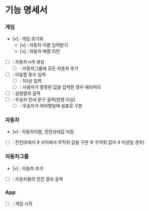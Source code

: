 # 기능 명세서

### 게임

- [v] : 게임 초기화
  - [v] : 자동차 이름 입력받기
  - [v] : 자동차 배열 리턴
- [ ] : 자동차 n개 생성
  - [ ] : 자동차그룹에 모든 자동차 추가
- [ ] : 이동할 횟수 입력
  - [ ] : 1이상 입력
  - [ ] : 사용자가 잘못된 값을 입력한 경우 에러처리
- [ ] : 실행결과 출력
- [ ] : 우승자 안내 문구 출력(한명 이상)
  - [ ] : 우승자가 여러명일때 쉼표로 구분

### 자동차

- [v] : 자동차이름, 전진상태값 저장
- [ ] : 전진(0에서 9 사이에서 무작위 값을 구한 후 무작위 값이 4 이상일 경우)

### 자동차그룹

- [v] : 자동차 추가
- [ ] : 자동차들의 전진 결과 출력

### App

- [ ] : 게임 시작
